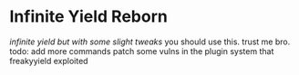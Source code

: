 # Infinite Yield Reborn
*infinite yield but with some slight tweaks*
you should use this.
trust me bro.
todo:
  add more commands
  patch some vulns in the plugin system that freakyyield exploited
